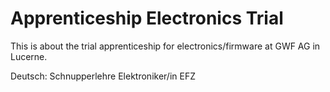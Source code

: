 # Apprenticeship Electronics Trial

This is about the trial apprenticeship for electronics/firmware at GWF AG in Lucerne.

Deutsch: Schnupperlehre Elektroniker/in EFZ
